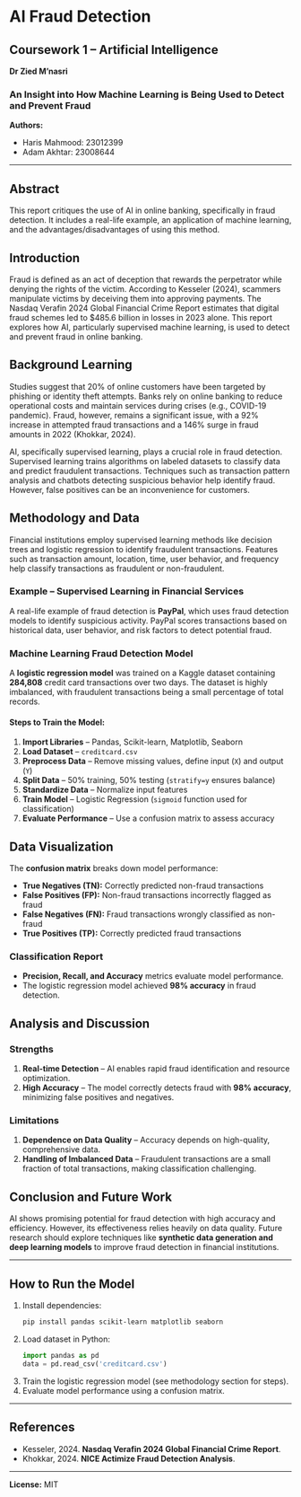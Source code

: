 # AI Fraud Detection

## Coursework 1 – Artificial Intelligence  
**Dr Zied M’nasri**  

### An Insight into How Machine Learning is Being Used to Detect and Prevent Fraud  

**Authors:**  
- Haris Mahmood: 23012399  
- Adam Akhtar: 23008644  

---

## Abstract
This report critiques the use of AI in online banking, specifically in fraud detection. It includes a real-life example, an application of machine learning, and the advantages/disadvantages of using this method.

## Introduction
Fraud is defined as an act of deception that rewards the perpetrator while denying the rights of the victim. According to Kesseler (2024), scammers manipulate victims by deceiving them into approving payments. The Nasdaq Verafin 2024 Global Financial Crime Report estimates that digital fraud schemes led to $485.6 billion in losses in 2023 alone. This report explores how AI, particularly supervised machine learning, is used to detect and prevent fraud in online banking.

## Background Learning
Studies suggest that 20% of online customers have been targeted by phishing or identity theft attempts. Banks rely on online banking to reduce operational costs and maintain services during crises (e.g., COVID-19 pandemic). Fraud, however, remains a significant issue, with a 92% increase in attempted fraud transactions and a 146% surge in fraud amounts in 2022 (Khokkar, 2024).

AI, specifically supervised learning, plays a crucial role in fraud detection. Supervised learning trains algorithms on labeled datasets to classify data and predict fraudulent transactions. Techniques such as transaction pattern analysis and chatbots detecting suspicious behavior help identify fraud. However, false positives can be an inconvenience for customers.

## Methodology and Data
Financial institutions employ supervised learning methods like decision trees and logistic regression to identify fraudulent transactions. Features such as transaction amount, location, time, user behavior, and frequency help classify transactions as fraudulent or non-fraudulent.

### Example – Supervised Learning in Financial Services
A real-life example of fraud detection is **PayPal**, which uses fraud detection models to identify suspicious activity. PayPal scores transactions based on historical data, user behavior, and risk factors to detect potential fraud.

### Machine Learning Fraud Detection Model
A **logistic regression model** was trained on a Kaggle dataset containing **284,808** credit card transactions over two days. The dataset is highly imbalanced, with fraudulent transactions being a small percentage of total records.

#### Steps to Train the Model:
1. **Import Libraries** – Pandas, Scikit-learn, Matplotlib, Seaborn
2. **Load Dataset** – `creditcard.csv`
3. **Preprocess Data** – Remove missing values, define input (`X`) and output (`Y`)
4. **Split Data** – 50% training, 50% testing (`stratify=y` ensures balance)
5. **Standardize Data** – Normalize input features
6. **Train Model** – Logistic Regression (`sigmoid` function used for classification)
7. **Evaluate Performance** – Use a confusion matrix to assess accuracy

## Data Visualization
The **confusion matrix** breaks down model performance:
- **True Negatives (TN):** Correctly predicted non-fraud transactions
- **False Positives (FP):** Non-fraud transactions incorrectly flagged as fraud
- **False Negatives (FN):** Fraud transactions wrongly classified as non-fraud
- **True Positives (TP):** Correctly predicted fraud transactions

### Classification Report
- **Precision, Recall, and Accuracy** metrics evaluate model performance.
- The logistic regression model achieved **98% accuracy** in fraud detection.

## Analysis and Discussion
### Strengths
1. **Real-time Detection** – AI enables rapid fraud identification and resource optimization.
2. **High Accuracy** – The model correctly detects fraud with **98% accuracy**, minimizing false positives and negatives.

### Limitations
1. **Dependence on Data Quality** – Accuracy depends on high-quality, comprehensive data.
2. **Handling of Imbalanced Data** – Fraudulent transactions are a small fraction of total transactions, making classification challenging.

## Conclusion and Future Work
AI shows promising potential for fraud detection with high accuracy and efficiency. However, its effectiveness relies heavily on data quality. Future research should explore techniques like **synthetic data generation and deep learning models** to improve fraud detection in financial institutions.

---

## How to Run the Model
1. Install dependencies:  
   ```bash
   pip install pandas scikit-learn matplotlib seaborn
   ```
2. Load dataset in Python:
   ```python
   import pandas as pd
   data = pd.read_csv('creditcard.csv')
   ```
3. Train the logistic regression model (see methodology section for steps).
4. Evaluate model performance using a confusion matrix.

---

## References
- Kesseler, 2024. **Nasdaq Verafin 2024 Global Financial Crime Report**.
- Khokkar, 2024. **NICE Actimize Fraud Detection Analysis**.

---

**License:** MIT
